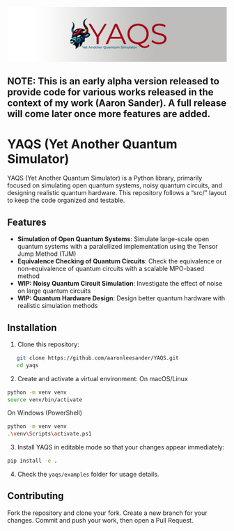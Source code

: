 ![Banner](images/banner.png)
## NOTE: This is an early alpha version released to provide code for various works released in the context of my work (Aaron Sander). A full release will come later once more features are added.

# YAQS (Yet Another Quantum Simulator)
YAQS (Yet Another Quantum Simulator) is a Python library, primarily focused on simulating open quantum systems, noisy quantum circuits, and designing realistic quantum hardware.
This repository follows a “src/” layout to keep the code organized and testable.

## Features
- **Simulation of Open Quantum Systems**: Simulate large-scale open quantum systems with a paralellized implementation using the Tensor Jump Method (TJM)
- **Equivalence Checking of Quantum Circuits**: Check the equivalence or non-equivalence of quantum circuits with a scalable MPO-based method
- **WIP: Noisy Quantum Circuit Simulation**: Investigate the effect of noise on large quantum circuits
- **WIP: Quantum Hardware Design**: Design better quantum hardware with realistic simulation methods

## Installation

1. Clone this repository:
```bash
   git clone https://github.com/aaronleesander/YAQS.git
   cd yaqs
```

2. Create and activate a virtual environment:
On macOS/Linux
```bash
python -m venv venv
source venv/bin/activate
```
On Windows (PowerShell)
```bash
python -m venv venv
.\venv\Scripts\activate.ps1
```

3. Install YAQS in editable mode so that your changes appear immediately:
```bash
pip install -e .
```

4. Check the ```yaqs/examples``` folder for usage details.

## Contributing
Fork the repository and clone your fork.
Create a new branch for your changes.
Commit and push your work, then open a Pull Request.